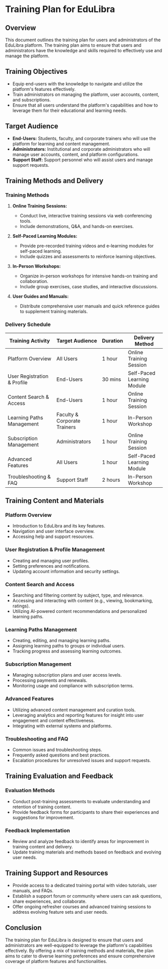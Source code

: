 # Training Plan for EduLibra

## Overview
This document outlines the training plan for users and administrators of the EduLibra platform. The training plan aims to ensure that users and administrators have the knowledge and skills required to effectively use and manage the platform.

## Training Objectives
- Equip end-users with the knowledge to navigate and utilize the platform's features effectively.
- Train administrators on managing the platform, user accounts, content, and subscriptions.
- Ensure that all users understand the platform's capabilities and how to leverage them for their educational and learning needs.

## Target Audience
- **End-Users:** Students, faculty, and corporate trainers who will use the platform for learning and content management.
- **Administrators:** Institutional and corporate administrators who will manage user accounts, content, and platform configurations.
- **Support Staff:** Support personnel who will assist users and manage support requests.

## Training Methods and Delivery

### Training Methods

1. **Online Training Sessions:**
   - Conduct live, interactive training sessions via web conferencing tools.
   - Include demonstrations, Q&A, and hands-on exercises.

2. **Self-Paced Learning Modules:**
   - Provide pre-recorded training videos and e-learning modules for self-paced learning.
   - Include quizzes and assessments to reinforce learning objectives.

3. **In-Person Workshops:**
   - Organize in-person workshops for intensive hands-on training and collaboration.
   - Include group exercises, case studies, and interactive discussions.

4. **User Guides and Manuals:**
   - Distribute comprehensive user manuals and quick reference guides to supplement training materials.

### Delivery Schedule

| Training Activity          | Target Audience          | Duration  | Delivery Method              |
|----------------------------|---------------------------|-----------|------------------------------|
| Platform Overview          | All Users                 | 1 hour    | Online Training Session      |
| User Registration & Profile| End-Users                 | 30 mins   | Self-Paced Learning Module  |
| Content Search & Access    | End-Users                 | 1 hour    | Online Training Session      |
| Learning Paths Management  | Faculty & Corporate Trainers | 1 hour  | In-Person Workshop          |
| Subscription Management    | Administrators            | 1 hour    | Online Training Session      |
| Advanced Features          | All Users                 | 1 hour    | Self-Paced Learning Module  |
| Troubleshooting & FAQ      | Support Staff             | 2 hours   | In-Person Workshop          |

## Training Content and Materials

### Platform Overview
- Introduction to EduLibra and its key features.
- Navigation and user interface overview.
- Accessing help and support resources.

### User Registration & Profile Management
- Creating and managing user profiles.
- Setting preferences and notifications.
- Updating account information and security settings.

### Content Search and Access
- Searching and filtering content by subject, type, and relevance.
- Accessing and interacting with content (e.g., viewing, bookmarking, ratings).
- Utilizing AI-powered content recommendations and personalized learning paths.

### Learning Paths Management
- Creating, editing, and managing learning paths.
- Assigning learning paths to groups or individual users.
- Tracking progress and assessing learning outcomes.

### Subscription Management
- Managing subscription plans and user access levels.
- Processing payments and renewals.
- Monitoring usage and compliance with subscription terms.

### Advanced Features
- Utilizing advanced content management and curation tools.
- Leveraging analytics and reporting features for insight into user engagement and content effectiveness.
- Integrating with external systems and platforms.

### Troubleshooting and FAQ
- Common issues and troubleshooting steps.
- Frequently asked questions and best practices.
- Escalation procedures for unresolved issues and support requests.

## Training Evaluation and Feedback

### Evaluation Methods
- Conduct post-training assessments to evaluate understanding and retention of training content.
- Provide feedback forms for participants to share their experiences and suggestions for improvement.

### Feedback Implementation
- Review and analyze feedback to identify areas for improvement in training content and delivery.
- Update training materials and methods based on feedback and evolving user needs.

## Training Support and Resources
- Provide access to a dedicated training portal with video tutorials, user manuals, and FAQs.
- Establish a support forum or community where users can ask questions, share experiences, and collaborate.
- Offer ongoing refresher courses and advanced training sessions to address evolving feature sets and user needs.

## Conclusion

The training plan for EduLibra is designed to ensure that users and administrators are well-equipped to leverage the platform's capabilities effectively. By offering a mix of training methods and materials, the plan aims to cater to diverse learning preferences and ensure comprehensive coverage of platform features and functionalities.
